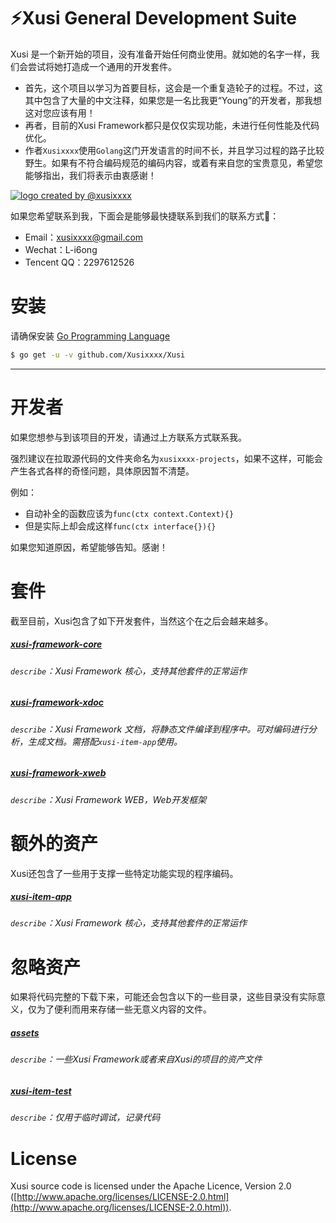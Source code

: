 # ⚡️Xusi General Development Suite

Xusi 是一个新开始的项目，没有准备开始任何商业使用。就如她的名字一样，我们会尝试将她打造成一个通用的开发套件。

 - 首先，这个项目以学习为首要目标，这会是一个重复造轮子的过程。不过，这其中包含了大量的中文注释，如果您是一名比我更“Young”的开发者，那我想这对您应该有用！
 - 再者，目前的Xusi Framework都只是仅仅实现功能，未进行任何性能及代码优化。
 - 作者`Xusixxxx`使用`Golang`这门开发语言的时间不长，并且学习过程的路子比较野生。如果有不符合编码规范的编码内容，或着有来自您的宝贵意见，希望您能够指出，我们将表示由衷感谢！
 
 <a href="https://github.com/Xusixxxx/Xusi"><img align="center" style="margin-right:20px;" src="https://s2.ax1x.com/2019/06/16/VTbJ1S.png" title="logo created by @xusixxxx" /></a>
 
 如果您希望联系到我，下面会是能够最快捷联系到我们的联系方式💖：

 - Email：xusixxxx@gmail.com
 - Wechat：L-i6ong
 - Tencent QQ：2297612526
 
 # 安装
请确保安装 [Go Programming Language](https://golang.org/dl/)
```sh
$ go get -u -v github.com/Xusixxxx/Xusi
```
****

# 开发者
如果您想参与到该项目的开发，请通过上方联系方式联系我。

强烈建议在拉取源代码的文件夹命名为`xusixxxx-projects`，如果不这样，可能会产生各式各样的奇怪问题，具体原因暂不清楚。

例如：
 - 自动补全的函数应该为`func(ctx context.Context){}`
 - 但是实际上却会成这样`func(ctx interface{}){}`
 
 如果您知道原因，希望能够告知。感谢！

# 套件

截至目前，Xusi包含了如下开发套件，当然这个在之后会越来越多。


##### [xusi-framework-core](https://github.com/Xusixxxx/Xusi/tree/master/xusi-framework/core)
###### `describe`：Xusi Framework 核心，支持其他套件的正常运作
##
##### [xusi-framework-xdoc](https://github.com/Xusixxxx/Xusi/tree/master/xusi-framework/xdoc)
###### `describe`：Xusi Framework 文档，将静态文件编译到程序中。可对编码进行分析，生成文档。需搭配`xusi-item-app`使用。
##
##### [xusi-framework-xweb](https://github.com/Xusixxxx/Xusi/tree/master/xusi-framework/xweb)
###### `describe`：Xusi Framework WEB，Web开发框架
##

# 额外的资产

Xusi还包含了一些用于支撑一些特定功能实现的程序编码。


##### [xusi-item-app](https://github.com/Xusixxxx/Xusi/tree/master/xusi-item-app)
###### `describe`：Xusi Framework 核心，支持其他套件的正常运作
##

# 忽略资产

如果将代码完整的下载下来，可能还会包含以下的一些目录，这些目录没有实际意义，仅为了便利而用来存储一些无意义内容的文件。

##### [assets](https://github.com/Xusixxxx/Xusi/tree/master/assets)
###### `describe`：一些Xusi Framework或者来自Xusi的项目的资产文件
##
##### [xusi-item-test](https://github.com/Xusixxxx/Xusi/tree/master/xusi-item-test)
###### `describe`：仅用于临时调试，记录代码
##

# License

Xusi source code is licensed under the Apache Licence, Version 2.0 ([http://www.apache.org/licenses/LICENSE-2.0.html](http://www.apache.org/licenses/LICENSE-2.0.html)).
